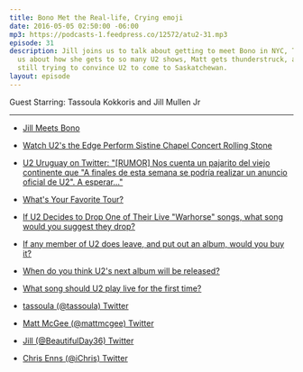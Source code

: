 ```yaml
---
title: Bono Met the Real-life, Crying emoji
date: 2016-05-05 02:50:00 -06:00
mp3: https://podcasts-1.feedpress.co/12572/atu2-31.mp3
episode: 31
description: Jill joins us to talk about getting to meet Bono in NYC, Tassoula tells
  us about how she gets to so many U2 shows, Matt gets thunderstruck, and Chris is
  still trying to convince U2 to come to Saskatchewan.
layout: episode
---
```


Guest Starring: Tassoula Kokkoris and Jill Mullen Jr

***

* [Jill Meets Bono][1]

* [Watch U2's the Edge Perform Sistine Chapel Concert  Rolling Stone][2]

* [U2 Uruguay on Twitter: "[RUMOR] Nos cuenta un pajarito del viejo continente que "A finales de esta semana se podría realizar un anuncio oficial de U2". A esperar..."][3]

* [What's Your Favorite Tour?][4]

* [If U2 Decides to Drop One of Their Live "Warhorse" songs, what song would you suggest they drop?][5]

* [If any member of U2 does leave, and put out an album, would you buy it?][6]

* [When do you think U2's next album will be released?][7]

* [What song should U2 play live for the first time?][8]

* [tassoula (@tassoula)  Twitter][9]

* [Matt McGee (@mattmcgee)  Twitter][10]

* [Jill (@BeautifulDay36)  Twitter][11]

* [Chris Enns (@iChris)  Twitter][12]

[1]: http://d.pr/i/1dUQj
[2]: http://www.rollingstone.com/music/news/watch-u2s-the-edge-perform-sistine-chapel-concert-20160502
[3]: https://twitter.com/U2uruguay/status/727600040542392321
[4]: http://www.atu2.com/survey/2016/g1.html
[5]: http://www.atu2.com/survey/2016/g20.html
[6]: http://www.atu2.com/survey/2016/h14.html
[7]: http://www.atu2.com/survey/2016/i6.html
[8]: http://www.atu2.com/survey/2016/g19.html
[9]: https://twitter.com/tassoula
[10]: https://twitter.com/mattmcgee
[11]: https://twitter.com/beautifulday36
[12]: https://twitter.com/ichris
